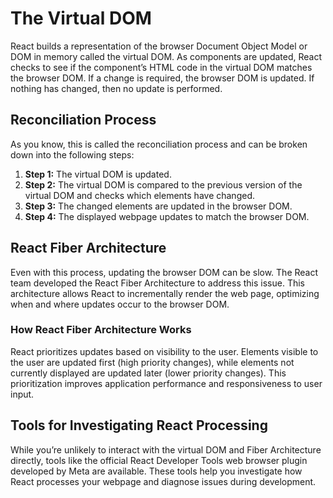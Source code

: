 # The Virtual DOM

React builds a representation of the browser Document Object Model or DOM in memory called the virtual DOM. As components are updated, React checks to see if the component’s HTML code in the virtual DOM matches the browser DOM. If a change is required, the browser DOM is updated. If nothing has changed, then no update is performed.

## Reconciliation Process

As you know, this is called the reconciliation process and can be broken down into the following steps:

1. **Step 1:** The virtual DOM is updated.
2. **Step 2:** The virtual DOM is compared to the previous version of the virtual DOM and checks which elements have changed.
3. **Step 3:** The changed elements are updated in the browser DOM.
4. **Step 4:** The displayed webpage updates to match the browser DOM.

## React Fiber Architecture

Even with this process, updating the browser DOM can be slow. The React team developed the React Fiber Architecture to address this issue. This architecture allows React to incrementally render the web page, optimizing when and where updates occur to the browser DOM. 

### How React Fiber Architecture Works

React prioritizes updates based on visibility to the user. Elements visible to the user are updated first (high priority changes), while elements not currently displayed are updated later (lower priority changes). This prioritization improves application performance and responsiveness to user input.

## Tools for Investigating React Processing

While you’re unlikely to interact with the virtual DOM and Fiber Architecture directly, tools like the official React Developer Tools web browser plugin developed by Meta are available. These tools help you investigate how React processes your webpage and diagnose issues during development.
